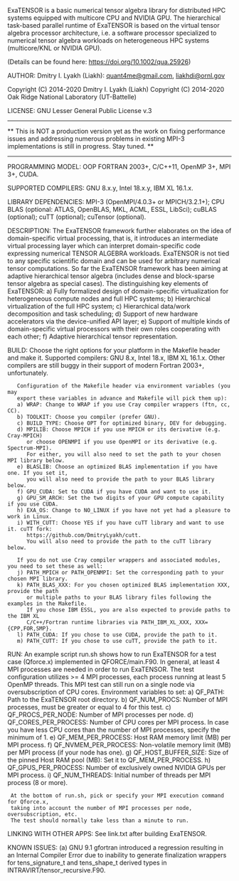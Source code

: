 ExaTENSOR is a basic numerical tensor algebra library for
distributed HPC systems equipped with multicore CPU and NVIDIA GPU.
The hierarchical task-based parallel runtime of ExaTENSOR
is based on the virtual tensor algebra processor architecture,
i.e. a software processor specialized to numerical tensor algebra
workloads on heterogeneous HPC systems (multicore/KNL or NVIDIA GPU).

(Details can be found here: https://doi.org/10.1002/qua.25926)

AUTHOR: Dmitry I. Lyakh (Liakh): quant4me@gmail.com, liakhdi@ornl.gov

Copyright (C) 2014-2020 Dmitry I. Lyakh (Liakh)
Copyright (C) 2014-2020 Oak Ridge National Laboratory (UT-Battelle)

LICENSE: GNU Lesser General Public License v.3

___
** This is NOT a production version yet as the work on fixing performance
   issues and addressing numerous problems in existing MPI-3 implementations
   is still in progress. Stay tuned. **
___

PROGRAMMING MODEL: OOP FORTRAN 2003+, C/C++11, OpenMP 3+, MPI 3+, CUDA.

SUPPORTED COMPILERS: GNU 8.x.y, Intel 18.x.y, IBM XL 16.1.x.

LIBRARY DEPENDENCIES: MPI-3 (OpenMPI/4.0.3+ or MPICH/3.2.1+);
                      CPU BLAS (optional: ATLAS, OpenBLAS, MKL, ACML, ESSL, LibSci);
                      cuBLAS (optional);
                      cuTT (optional);
                      cuTensor (optional).

DESCRIPTION: The ExaTENSOR framework further elaborates on the idea of
             domain-specific virtual processing, that is, it introduces an
             intermediate virtual processing layer which can interpret
             domain-specific code expressing numerical TENSOR ALGEBRA workloads.
             ExaTENSOR is not tied to any specific scientific domain and
             can be used for arbitrary numerical tensor computations. So far
             the ExaTENSOR framework has been aiming at adaptive hierarchical
             tensor algebra (includes dense and block-sparse tensor algebra
             as special cases). The distinguishing key elements of ExaTENSOR:
             a) Fully formalized design of domain-specific virtualization for
                heterogeneous compute nodes and full HPC systems;
             b) Hierarchical virtualization of the full HPC system;
             c) Hierarchical data/work decomposition and task scheduling;
             d) Support of new hardware accelerators via the device-unified API layer;
             e) Support of multiple kinds of domain-specific virtual processors
                with their own roles cooperating with each other;
             f) Adaptive hierarchical tensor representation.

BUILD: Choose the right options for your platform in the Makefile header and make it.
       Supported compilers: GNU 8.x, Intel 18.x, IBM XL 16.1.x. Other compilers
       are still buggy in their support of modern Fortran 2003+, unfortunately.

       Configuration of the Makefile header via environment variables (you may
       export these variables in advance and Makefile will pick them up):
       a) WRAP: Change to WRAP if you use Cray compiler wrappers (ftn, cc, CC).
       b) TOOLKIT: Choose you compiler (prefer GNU).
       c) BUILD_TYPE: Choose OPT for optimized binary, DEV for debugging.
       d) MPILIB: Choose MPICH if you use MPICH or its derivative (e.g. Cray-MPICH)
          or choose OPENMPI if you use OpenMPI or its derivative (e.g. Spectrum-MPI).
          For either, you will also need to set the path to your chosen MPI library below.
       e) BLASLIB: Choose an optimized BLAS implementation if you have one. If you set it,
          you will also need to provide the path to your BLAS library below.
       f) GPU_CUDA: Set to CUDA if you have CUDA and want to use it.
       g) GPU_SM_ARCH: Set the two digits of your GPU compute capability if you use CUDA.
       h) EXA_OS: Change to NO_LINUX if you have not yet had a pleasure to work in Linux.
       i) WITH_CUTT: Choose YES if you have cuTT library and want to use it. cuTT fork:
          https://github.com/DmitryLyakh/cutt.
          You will also need to provide the path to the cuTT library below.

       If you do not use Cray compiler wrappers and associated modules, you need to set these as well:
       j) PATH_MPICH or PATH_OPENMPI: Set the corresponding path to your chosen MPI library.
       k) PATH_BLAS_XXX: For you chosen optimized BLAS implementation XXX, provide the path
          or multiple paths to your BLAS library files following the examples in the Makefile.
          If you chose IBM ESSL, you are also expected to provide paths to the IBM XL
          C/C++/Fortran runtime libraries via PATH_IBM_XL_XXX, XXX={CPP,FOR,SMP}.
       l) PATH_CUDA: If you chose to use CUDA, provide the path to it.
       m) PATH_CUTT: If you chose to use cuTT, provide the path to it.

RUN: An example script run.sh shows how to run ExaTENSOR for a test case (Qforce.x)
     implemented in QFORCE/main.F90. In general, at least 4 MPI processes are needed
     in order to run ExaTENSOR. The test configuration utilizes >= 4 MPI processes,
     each process running at least 5 OpenMP threads. This MPI test can still run on a
     single node via oversubscription of CPU cores. Environment variables to set:
     a) QF_PATH: Path to the ExaTENSOR root directory.
     b) QF_NUM_PROCS: Number of MPI processes, must be greater or equal to 4 for this test.
     c) QF_PROCS_PER_NODE: Number of MPI processes per node.
     d) QF_CORES_PER_PROCESS: Number of CPU cores per MPI process. In case you have less
        CPU cores than the number of MPI processes, specify the minimum of 1.
     e) QF_MEM_PER_PROCESS: Host RAM memory limit (MB) per MPI process.
     f) QF_NVMEM_PER_PROCESS: Non-volatile memory limit (MB) per MPI process (if your node has one).
     g) QF_HOST_BUFFER_SIZE: Size of the pinned Host RAM pool (MB): Set it to QF_MEM_PER_PROCESS.
     h) QF_GPUS_PER_PROCESS: Number of exclusively owned NVIDIA GPUs per MPI process.
     i) QF_NUM_THREADS: Initial number of threads per MPI process (8 or more).

     At the bottom of run.sh, pick or specify your MPI execution command for Qforce.x,
     taking into account the number of MPI processes per node, oversubscription, etc.
     The test should normally take less than a minute to run.

LINKING WITH OTHER APPS: See link.txt after building ExaTENSOR.

KNOWN ISSUES:
     (a) GNU 9.1 gfortran introduced a regression resulting in an Internal Compiler Error
         due to inability to generate finalization wrappers for tens_signature_t and
         tens_shape_t derived types in INTRAVIRT/tensor_recursive.F90.
